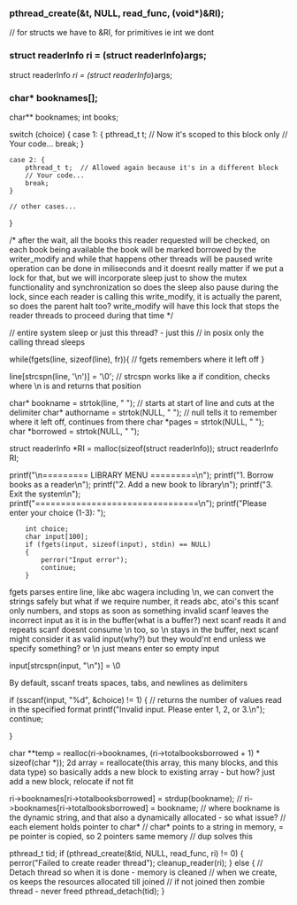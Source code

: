 ### pthread_create(&t, NULL, read_func, (void*)&RI);
// for structs we have to &RI, for primitives ie int we dont

### struct readerInfo ri = (struct readerInfo)args;
struct readerInfo *ri = (struct readerInfo*)args;

### char* booknames[];
char** booknames;
int books;

switch (choice) {
    case 1: {
        pthread_t t;  // Now it's scoped to this block only
        // Your code...
        break;
    }

    case 2: {
        pthread_t t;  // Allowed again because it's in a different block
        // Your code...
        break;
    }

    // other cases...
}

/*
        after the wait, all the books this reader requested will be checked, on each book being available
        the book will be marked borrowed by the writer_modify and while that happens other threads will be paused
        write operation can be done in miliseconds and it doesnt really matter if we put a lock for that, but we will incorporate sleep just to show the mutex functionality and synchronization
        so does the sleep also pause during the lock, since each reader is calling this write_modify, it is actually the parent, so does the parent halt too?
        write_modify will have this lock that stops the reader threads to proceed during that time
*/

// entire system sleep or just this thread? - just this
// in posix only the calling thread sleeps

 while(fgets(line, sizeof(line), fr)){
            // fgets remembers where it left off
}

line[strcspn(line, '\n')] = '\0'; // strcspn works like a if condition, checks where \n is and returns that position

char* bookname = strtok(line, " "); // starts at start of line and cuts at the delimiter
char* authorname = strtok(NULL, " "); // null tells it to remember where it left off, continues from there
char *pages = strtok(NULL, " ");   
char *borrowed = strtok(NULL, " ");

struct readerInfo *RI = malloc(sizeof(struct readerInfo));
struct readerInfo RI;


printf("\n========= LIBRARY MENU =========\n");
        printf("1. Borrow books as a reader\n");
        printf("2. Add a new book to library\n");
        printf("3. Exit the system\n");
        printf("================================\n");
        printf("Please enter your choice (1-3): ");

        int choice;
        char input[100];
        if (fgets(input, sizeof(input), stdin) == NULL)
        {
            perror("Input error");
            continue;
        }

fgets parses entire line, like abc wagera including \n, we can convert the strings safely
but what if we require number, it reads abc, atoi's this
scanf only numbers, and stops as soon as something invalid
scanf leaves the incorrect input as it is in the buffer(what is a buffer?)
next scanf reads it and repeats
scanf doesnt consume \n too, so \n stays in the buffer, next scanf might consider it as valid input(why?)
but they would'nt end unless we specify something? or \n just means enter so empty input

input[strcspn(input, "\n")] = \0

By default, sscanf treats spaces, tabs, and newlines as delimiters

 if (sscanf(input, "%d", &choice) != 1)
{
    // returns the number of values read in the specified format
    printf("Invalid input. Please enter 1, 2, or 3.\n");
    continue;

}

char **temp = realloc(ri->booknames, (ri->totalbooksborrowed + 1) * sizeof(char *));
2d array =  reallocate(this array, this many blocks, and this data type)
so basically adds a new block to existing array - but how?
just add a new block, relocate if not fit

ri->booknames[ri->totalbooksborrowed] = strdup(bookname);
// ri->booknames[ri->totalbooksborrowed] = bookname;
// where bookname is the dynamic string, and that also a dynamically allocated - so what issue?
// each element holds pointer to char*
// char* points to a string in memory, = pe pointer is copied, so 2 pointers same memory
// dup solves this

pthread_t tid;
if (pthread_create(&tid, NULL, read_func, ri) != 0)
{
    perror("Failed to create reader thread");
    cleanup_reader(ri);
}
else
{
    // Detach thread so when it is done - memory is cleaned
    // when we create, os keeps the resources allocated till joined
    // if not joined then zombie thread - never freed
    pthread_detach(tid);
}